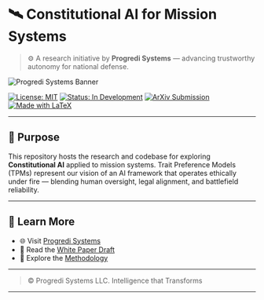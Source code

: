 # 🛰️ Constitutional AI for Mission Systems

> ⚙️ A research initiative by **Progredi Systems** — advancing trustworthy autonomy for national defense.

![Progredi Systems Banner](https://www.progredisystems.com/Progredi_Systems_Color_logo.jpeg)

[![License: MIT](https://img.shields.io/badge/license-MIT-blue.svg)](./LICENSE)
[![Status: In Development](https://img.shields.io/badge/status-active-brightgreen.svg)]()
[![ArXiv Submission](https://img.shields.io/badge/arxiv-preprint-lightgrey.svg)]()
[![Made with LaTeX](https://img.shields.io/badge/format-LaTeX-red.svg)]()

---

## 🎯 Purpose
This repository hosts the research and codebase for exploring **Constitutional AI** applied to mission systems. Trait Preference Models (TPMs) represent our vision of an AI framework that operates ethically under fire — blending human oversight, legal alignment, and battlefield reliability.

---

## 🔗 Learn More
- 🌐 Visit [Progredi Systems](https://progredisystems.com)
- 📄 Read the [White Paper Draft](./constitutional_ai_arxiv.tex)
- 🧠 Explore the [Methodology](./README.md)

---

> © Progredi Systems LLC. Intelligence that Transforms

---
